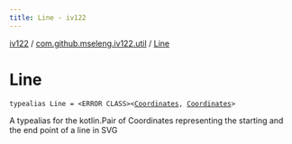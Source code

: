 ```yaml
---
title: Line - iv122
---
```


[iv122](../index.md) / [com.github.mseleng.iv122.util](index.md) / [Line](.)

# Line

`typealias Line = <ERROR CLASS><`[`Coordinates`](-coordinates/index.md)`, `[`Coordinates`](-coordinates/index.md)`>`

A typealias for the kotlin.Pair of Coordinates representing the starting and the end point of a line in SVG

